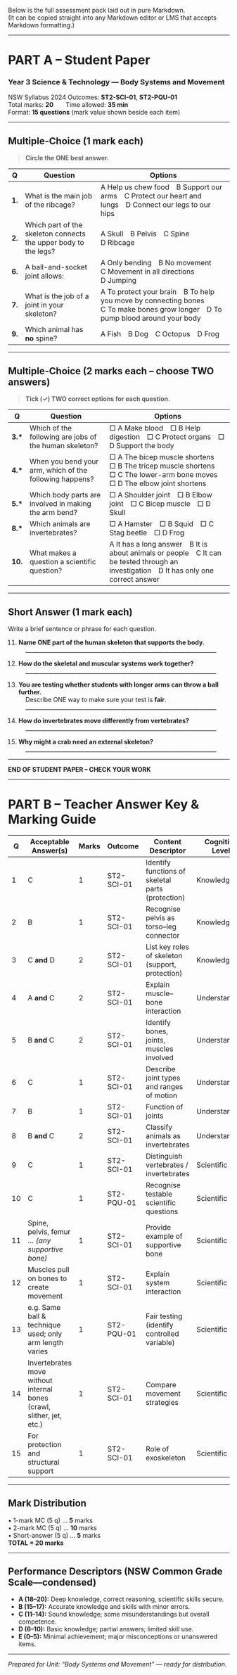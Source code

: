 Below is the full assessment pack laid out in pure Markdown.  
(It can be copied straight into any Markdown editor or LMS that accepts Markdown formatting.)

---

# PART A – Student Paper

### Year 3 Science & Technology — Body Systems and Movement  
NSW Syllabus 2024 Outcomes: **ST2-SCI-01**, **ST2-PQU-01**  
Total marks: **20**  Time allowed: **35 min**  
Format: **15 questions** (mark value shown beside each item)

---

## Multiple-Choice (1 mark each)

> **Circle the ONE best answer.**

| Q | Question | Options |
|---|-----------|---------|
| **1.** | What is the main job of the ribcage? | A&nbsp;Help us chew food B&nbsp;Support our arms C&nbsp;Protect our heart and lungs D&nbsp;Connect our legs to our hips |
| **2.** | Which part of the skeleton connects the upper body to the legs? | A&nbsp;Skull B&nbsp;Pelvis C&nbsp;Spine D&nbsp;Ribcage |
| **6.** | A ball-and-socket joint allows: | A&nbsp;Only bending B&nbsp;No movement C&nbsp;Movement in all directions D&nbsp;Jumping |
| **7.** | What is the job of a joint in your skeleton? | A&nbsp;To protect your brain B&nbsp;To help you move by connecting bones C&nbsp;To make bones grow longer D&nbsp;To pump blood around your body |
| **9.** | Which animal has **no** spine? | A&nbsp;Fish B&nbsp;Dog C&nbsp;Octopus D&nbsp;Frog |

---

## Multiple-Choice (2 marks each – choose TWO answers)

> **Tick (✓) TWO correct options for each question.**

| Q | Question | Options |
|---|-----------|---------|
| **3.\*** | Which of the following are jobs of the human skeleton? | □ A Make blood □ B Help digestion □ C Protect organs □ D Support the body |
| **4.\*** | When you bend your arm, which of the following happens? | □ A The bicep muscle shortens □ B The tricep muscle shortens □ C The lower-arm bone moves □ D The elbow joint shortens |
| **5.\*** | Which body parts are involved in making the arm bend? | □ A Shoulder joint □ B Elbow joint □ C Bicep muscle □ D Skull |
| **8.\*** | Which animals are invertebrates? | □ A Hamster □ B Squid □ C Stag beetle □ D Frog |
| **10.** | What makes a question a scientific question? | A It has a long answer B It is about animals or people C It can be tested through an investigation D It has only one correct answer |

---

## Short Answer (1 mark each)

Write a brief sentence or phrase for each question.

11. **Name ONE part of the human skeleton that supports the body.**  
&nbsp;&nbsp;&nbsp;&nbsp;____________________________________________________________________

12. **How do the skeletal and muscular systems work together?**  
&nbsp;&nbsp;&nbsp;&nbsp;____________________________________________________________________

13. **You are testing whether students with longer arms can throw a ball further.**  
&nbsp;&nbsp;&nbsp;&nbsp;Describe ONE way to make sure your test is **fair**.  
&nbsp;&nbsp;&nbsp;&nbsp;____________________________________________________________________

14. **How do invertebrates move differently from vertebrates?**  
&nbsp;&nbsp;&nbsp;&nbsp;____________________________________________________________________

15. **Why might a crab need an external skeleton?**  
&nbsp;&nbsp;&nbsp;&nbsp;____________________________________________________________________

---

**END OF STUDENT PAPER – CHECK YOUR WORK**

---

# PART B – Teacher Answer Key & Marking Guide

| Q | Acceptable Answer(s) | Marks | Outcome | Content Descriptor | Cognitive Level | Notes / Likely Misconceptions |
|---|----------------------|-------|---------|--------------------|-----------------|------------------------------|
| 1 | C | 1 | ST2-SCI-01 | Identify functions of skeletal parts (protection) | Knowledge | |
| 2 | B | 1 | ST2-SCI-01 | Recognise pelvis as torso–leg connector | Knowledge | |
| 3 | C **and** D | 2 | ST2-SCI-01 | List key roles of skeleton (support, protection) | Knowledge | |
| 4 | A **and** C | 2 | ST2-SCI-01 | Explain muscle–bone interaction | Understanding | Students often think both muscles shorten |
| 5 | B **and** C | 2 | ST2-SCI-01 | Identify bones, joints, muscles involved | Understanding | |
| 6 | C | 1 | ST2-SCI-01 | Describe joint types and ranges of motion | Understanding | |
| 7 | B | 1 | ST2-SCI-01 | Function of joints | Understanding | |
| 8 | B **and** C | 2 | ST2-SCI-01 | Classify animals as invertebrates | Understanding | |
| 9 | C | 1 | ST2-SCI-01 | Distinguish vertebrates / invertebrates | Scientific skill | |
| 10 | C | 1 | ST2-PQU-01 | Recognise testable scientific questions | Scientific skill | |
| 11 | Spine, pelvis, femur … *(any supportive bone)* | 1 | ST2-SCI-01 | Provide example of supportive bone | Scientific skill | |
| 12 | Muscles pull on bones to create movement | 1 | ST2-SCI-01 | Explain system interaction | Scientific skill | |
| 13 | e.g. Same ball & technique used; only arm length varies | 1 | ST2-PQU-01 | Fair testing (identify controlled variable) | Scientific skill | |
| 14 | Invertebrates move without internal bones (crawl, slither, jet, etc.) | 1 | ST2-SCI-01 | Compare movement strategies | Scientific skill | |
| 15 | For protection and structural support | 1 | ST2-SCI-01 | Role of exoskeleton | Scientific skill | |

---

## Mark Distribution

• 1-mark MC (5 q) … **5** marks  
• 2-mark MC (5 q) … **10** marks  
• Short-answer (5 q) … **5** marks  
**TOTAL = 20 marks**

---

## Performance Descriptors (NSW Common Grade Scale—condensed)

* **A (18–20):** Deep knowledge, correct reasoning, scientific skills secure.  
* **B (15–17):** Accurate knowledge and skills with minor errors.  
* **C (11–14):** Sound knowledge; some misunderstandings but overall competence.  
* **D (6–10):** Basic knowledge; partial answers; limited skill use.  
* **E (0–5):** Minimal achievement; major misconceptions or unanswered items.

---

*Prepared for Unit: “Body Systems and Movement” — ready for distribution.*